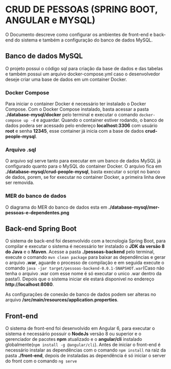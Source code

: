 # CRUD DE PESSOAS (SPRING BOOT, ANGULAR e MYSQL)
O Documento descreve como configurar os ambientes de front-end e back-end do sistema e também a configuração do banco de dados MySQL.

## Banco de dados MySQL
O projeto possui o código sql para criação da base de dados e das tabelas e também possui um arquivo docker-compose.yml caso o desenvolvedor deseje criar uma base de dados em um container Docker.

### Docker Compose
Para iniciar o container Docker é necessário ter instalado o Docker Compose.
Com o Docker Compose instalado, basta acessar a pasta **./database-mysql/docker** pelo terminal e executar o comando `docker-compose up -d` e aguardar. Quando o container estiver rodando, o banco de dados podera ser acessado pelo endereço **localhost:3306** com usuário **root** e senha **12345**, esse container já inicia com a base de dados **crud-people-mysql**.

### Arquivo .sql
O arquivo sql serve tanto para executar em um banco de dados MySQL já configurado quanto para o MySQL do container Docker.
O arquivo fica em **./database-mysql/crud-people-mysql**, basta executar o script no banco de dados, porem, se for executar no container Docker, a primeira linha deve ser removida.

### MER do banco de dados
O diagrama do MER do banco de dados esta em **./database-mysql/mer-pessoas-e-dependentes.png**

## Back-end Spring Boot
O sistema de back-end foi desenvolvido com a tecnologia Spring Boot, para compilar e executar o sistema é necessário ter instalado o **JDK da versão 8 do Java** e o **Maven**.
Acesse a pasta **./pessoas-backend** pelo terminal, execute o comando `mvn clean package` para baixar as dependências e gerar o arquivo **.war**, aguarde o processo de compilação e em seguida execute o comando `java -jar target/pessoas-backend-0.0.1-SNAPSHOT.war`(Caso não tenha o arquivo .war com esse nome é só executar o unico .war dentro da pasta!).
Depois que o sistema iniciar ele estará disponivel no endereço **http://localhost:8080**.

As configurações de conexão de banco de dados podem ser alteras no arquivo **/src/main/resources/application.properties**.

## Front-end
O sistema de front-end foi desenvolvido em Angular 6, para executar o sistema é necessário possuir o **NodeJs** versão 8 ou superior e o gerenciador de pacotes **npm** atualizado e o **angular/cli** instalado globalmente(`npm install -g @angular/cli`).
Antes de iniciar o front-end é necessário instalar as dependências com o comando `npm install` na raiz da pasta **./front-end**, depois de instaladas as dependência é só iniciar o server do front com o comando `ng serve`
